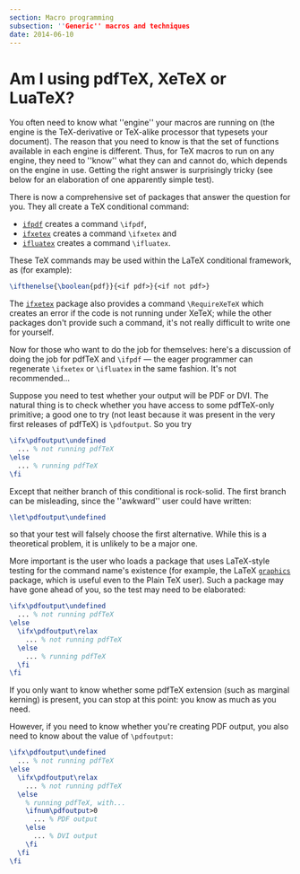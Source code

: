 ```yaml
---
section: Macro programming
subsection: ''Generic'' macros and techniques
date: 2014-06-10
---
```

# Am I using pdfTeX, XeTeX or LuaTeX?

You often need to know what ''engine'' your macros are running on (the
engine is the TeX-derivative or TeX-alike processor that
typesets your document).  The reason that you need to know is that the
set of functions available in each engine is different.  Thus, for
TeX macros to run on any engine, they need to ''know'' what they
can and cannot do, which depends on the engine in use.  Getting the
right answer is surprisingly tricky (see below for an elaboration of
one apparently simple test).

There is now a comprehensive set of packages that answer the question
for you.  They all create a TeX conditional command:
  

-  [`ifpdf`](https://ctan.org/pkg/ifpdf) creates a command `\ifpdf`,
-  [`ifxetex`](https://ctan.org/pkg/ifxetex) creates a command `\ifxetex` and
-  [`ifluatex`](https://ctan.org/pkg/ifluatex) creates a command `\ifluatex`.

These TeX commands may be used within the LaTeX conditional
framework, as (for example):
```latex
\ifthenelse{\boolean{pdf}}{<if pdf>}{<if not pdf>}
```

The [`ifxetex`](https://ctan.org/pkg/ifxetex) package also provides a command
`\RequireXeTeX` which creates an error if the code is not running
under XeTeX; while the other packages don't provide such a command,
it's not really difficult to write one for yourself.

Now for those who want to do the job for themselves: here's a
discussion of doing the job for pdfTeX and `\ifpdf`&nbsp;&mdash; the
eager programmer can regenerate `\ifxetex` or `\ifluatex` in the
same fashion.  It's not recommended&hellip;

Suppose you need to test whether your output will be PDF or
DVI.  The natural thing is to check whether you have access to
some pdfTeX-only primitive; a good one to try (not least because it
was present in the very first releases of pdfTeX) is
`\pdfoutput`.  So you try
```latex
\ifx\pdfoutput\undefined
  ... % not running pdfTeX
\else
  ... % running pdfTeX
\fi
```
Except that neither branch of this conditional is rock-solid.  The
first branch can be misleading, since the ''awkward'' user could have
written:
```latex
\let\pdfoutput\undefined
```
so that your test will falsely choose the first alternative.  While
this is a theoretical problem, it is unlikely to be a major one.

More important is the user who loads a package that uses
LaTeX-style testing for the command name's existence (for example,
the LaTeX [`graphics`](https://ctan.org/pkg/graphics) package, which is useful even to the
Plain TeX user).  Such a package may have gone ahead of you, so the
test may need to be elaborated:
```latex
\ifx\pdfoutput\undefined
  ... % not running pdfTeX
\else
  \ifx\pdfoutput\relax
    ... % not running pdfTeX
  \else
    ... % running pdfTeX
  \fi
\fi
```
If you only want to know whether some pdfTeX extension (such as
marginal kerning) is present, you can stop at this point: you know as
much as you need.

However, if you need to know whether you're creating PDF
output, you also need to know about the value of `\pdfoutput`:
```latex
\ifx\pdfoutput\undefined
  ... % not running pdfTeX
\else
  \ifx\pdfoutput\relax
    ... % not running pdfTeX
  \else
    % running pdfTeX, with...
    \ifnum\pdfoutput>0
      ... % PDF output
    \else
      ... % DVI output
    \fi
  \fi
\fi
```


